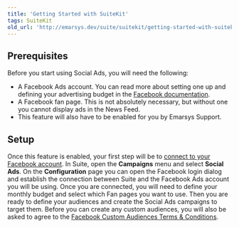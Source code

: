 ```yaml
---
title: 'Getting Started with SuiteKit'
tags: SuiteKit
old_url: 'http://emarsys.dev/suite/suitekit/getting-started-with-suitekit/'
---
```


Prerequisites
-------------

 Before you start using Social Ads, you will need the following:

- A Facebook Ads account. You can read more about setting one up and defining your advertising budget in the [Facebook documentation](https://www.facebook.com/help/714656935225188/).
- A Facebook fan page. This is not absolutely necessary, but without one you cannot display ads in the News Feed.
- This feature will also have to be enabled for you by Emarsys Support.

Setup
-----

 Once this feature is enabled, your first step will be to [connect to your Facebook account](/Suite/configuration.md "Social Ads – the Configuration page"). In Suite, open the **Campaigns** menu and select **Social Ads**. On the **Configuration** page you can open the Facebook login dialog and establish the connection between Suite and the Facebook Ads account you will be using. Once you are connected, you will need to define your monthly budget and select which Fan pages you want to use. Then you are ready to define your audiences and create the Social Ads campaigns to target them. Before you can create any custom audiences, you will also be asked to agree to the [Facebook Custom Audiences Terms & Conditions](https://www.facebook.com/ads/manage/customaudiences/tos.php).